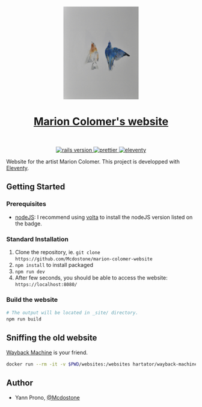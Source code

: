 <div align="center">
  <br>
  <img
    alt="Marion colomer"
    src="./src/assets/images/portfolio/birds/1.jpg"
    width="200"
  />
  <br/>
  <h1><a href="https://minecraft.telecomnancy.net" rel="nofollow noreferrer noopener" target="_blank">Marion Colomer's website</a></h1>
</div>
<br/>
<p align="center">
  <a href="https://nodejs.org/en/">
    <img src="https://img.shields.io/badge/Node-16.4.2-green.svg" alt="rails version"/>
  </a>
  <a href="https://github.com/prettier/prettier">
    <img src="https://img.shields.io/badge/code_style-prettier-ff69b4.svg" alt="prettier"/>
  </a>
  <a href="https://www.11ty.dev">
    <img src="https://img.shields.io/badge/Powered%20By-Eleventy-blue" alt="eleventy"/>
  </a>
</p>

Website for the artist Marion Colomer. This project is developped with [Eleventy](https://www.11ty.dev).

## Getting Started

### Prerequisites

- [nodeJS](https://nodejs.org/): I recommend using [volta](https://volta.sh/) to install the nodeJS version listed on the badge.

### Standard Installation

1. Clone the repository, ie. `git clone https://github.com/Mcdostone/marion-colomer-website`
1. `npm install` to install packaged
1. `npm run dev`
1. After few seconds, you should be able to access the website: `https://localhost:8080/`

### Build the website

```bash
# The output will be located in _site/ directory.
npm run build
```

## Sniffing the old website

[Wayback Machine](https://archive.org/web/web.php) is your friend.

```bash
docker run --rm -it -v $PWD/websites:/websites hartator/wayback-machine-downloader http://marioncolomer.com
```

## Author

- Yann Prono, [@Mcdostone](https://github.com/Mcdostone)

